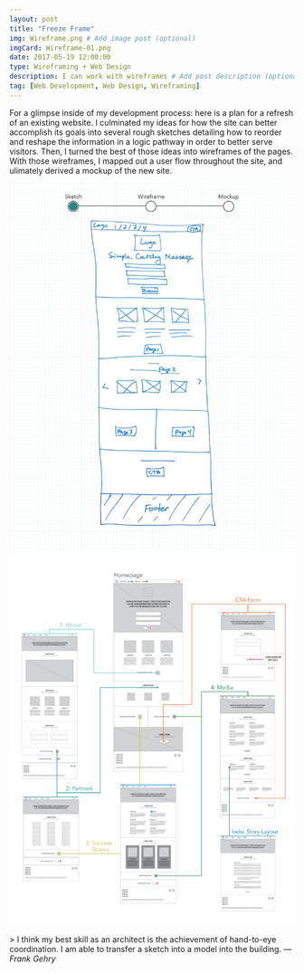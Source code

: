 ```yaml
---
layout: post
title: "Freeze Frame"
img: Wireframe.png # Add image post (optional)
imgCard: Wireframe-01.png
date: 2017-05-19 12:00:00 
type: Wireframing + Web Design
description: I can work with wireframes # Add post description (optional)
tag: [Web Development, Web Design, Wireframing]
---
```

For a glimpse inside of my development process: here is a plan for a refresh of an existing website.  I culminated my ideas for how the site can better accomplish its goals into several rough sketches detailing how to reorder and reshape the information in a logic pathway in order to better serve visitors.  Then, I turned the best of those ideas into wireframes of the pages.  With those wireframes, I mapped out a user flow throughout the site, and ulimately derived a mockup of the new site.
<div class="post_image_addl">
    <img src="/assets/img/WebpageEvolution.gif" alt="A sketch turning into a wireframe turning into a mockup">
</div>
<div class="post_image_addl">
    <img src="/assets/img/Wireframe-UserFlow.png" alt="Showing how the wepages fit together to comprise the site">
</div>
<br/>
> I think my best skill as an architect is the achievement of hand-to-eye coordination. I am able to transfer a sketch into a model into the building. <cite>― Frank Gehry</cite>